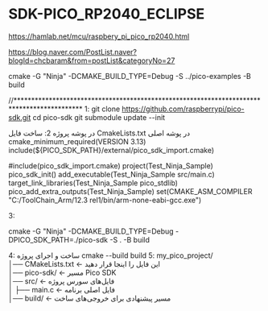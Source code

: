 # SDK-PICO_RP2040_ECLIPSE


https://hamlab.net/mcu/raspbery_pi_pico_rp2040.html

https://blog.naver.com/PostList.naver?blogId=chcbaram&from=postList&categoryNo=27



cmake -G "Ninja" -DCMAKE_BUILD_TYPE=Debug -S ../pico-examples -B build

//*******************************************************************************************
1:
git clone https://github.com/raspberrypi/pico-sdk.git
cd pico-sdk
git submodule update --init

در پوشه پروژه 
2:
ساخت فایل CmakeLists.txt  در پوشه اصلی
cmake_minimum_required(VERSION 3.13)
include(${PICO_SDK_PATH}/external/pico_sdk_import.cmake)

#include(pico_sdk_import.cmake)
project(Test_Ninja_Sample)
pico_sdk_init()
add_executable(Test_Ninja_Sample src/main.c)
target_link_libraries(Test_Ninja_Sample pico_stdlib)
pico_add_extra_outputs(Test_Ninja_Sample)
set(CMAKE_ASM_COMPILER "C:/ToolChain_Arm/12.3 rel1/bin/arm-none-eabi-gcc.exe")

3:

cmake -G "Ninja" -DCMAKE_BUILD_TYPE=Debug -DPICO_SDK_PATH=./pico-sdk -S . -B build

4:
ساخت و اجرای پروژه
cmake --build build
 5:
 my_pico_project/  
│── CMakeLists.txt      ← این فایل را اینجا قرار دهید  
│── pico-sdk/           ← مسیر Pico SDK  
│── src/                ← فایل‌های سورس پروژه  
│   ├── main.c          ← فایل اصلی برنامه  
│── build/              ← مسیر پیشنهادی برای خروجی‌های ساخت  
